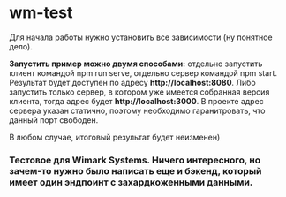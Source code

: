 # wm-test


Для начала работы нужно установить все зависимости (ну понятное дело).


**Запустить пример можно двумя способами:** отдельно запустить клиент командой npm run serve, отдельно сервер командой npm start. Результат будет доступен по адресу **http://localhost:8080**. 
Либо запустить только сервер, в котором уже имеется собранная версия клиента, тогда адрес будет **http://localhost:3000**. В проекте адрес сервера указан статично, поэтому необходимо гаранитровать, что данный порт свободен.


В любом случае, итоговый результат будет неизменен) 

### Тестовое для Wimark Systems. Ничего интересного, но зачем-то нужно было написать еще и бэкенд, который имеет один эндпоинт с захардкоженными данными. 
